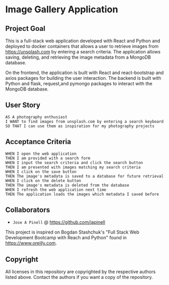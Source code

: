 # Image Gallery Application

## Project Goal

This is a full-stack web application developed with React and Python and deployed to docker containers that allows a user to retrieve images from https://unsplash.com by entering a search criteria. The application allows saving, deleting, and retrieving the image metadata from a MongoDB database.

On the frontend, the application is built with React and react-bootstrap and axios packages for building the user interaction. The backend is built with Python and flask, request,and pymongo packages to interact with the MongoDB database.

## User Story

```
AS A photography enthusiast
I WANT to find images from unsplash.com by entering a search keyboard
SO THAT I can use them as inspiration for my photography projects
```

## Acceptance Criteria

```
WHEN I open the web application
THEN I am provided with a search form
WHEN I input the search criteria and click the search button
THEN I am presented with images matching my search criteria
WHEN I click on the save button
THEN The image's metadata is saved to a database for future retrieval
WHEN I click on the delete button
THEN The image's metadata is deleted from the database
WHEN I refresh the web application next time
THEN The application loads the images which metadata I saved before
```

## Collaborators

- `Jose A Pinell` @ https://github.com/japinell

This project is inspired on Bogdan Stashchuk's "Full Stack Web Development Bootcamp with Reach and Python" found in https://www.oreilly.com.

## Copyright

All licenses in this repository are copyrighted by the respective authors listed above. Contact the authors if you want a copy of the repository.
